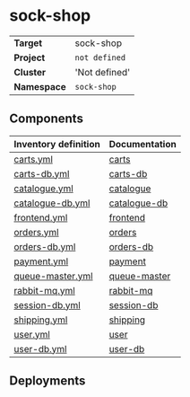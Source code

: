 # sock-shop 

|||
| --- | --- |
| **Target** | sock-shop |
| **Project**     | `not defined`|
| **Cluster**     |  'Not defined'  |
| **Namespace**   | `sock-shop` |

## Components
| Inventory definition | Documentation |
| --- | --- |
|[carts.yml](../../inventory/classes/components/carts.yml)| [carts](carts-readme.md)|
|[carts-db.yml](../../inventory/classes/components/carts-db.yml)| [carts-db](carts-db-readme.md)|
|[catalogue.yml](../../inventory/classes/components/catalogue.yml)| [catalogue](catalogue-readme.md)|
|[catalogue-db.yml](../../inventory/classes/components/catalogue-db.yml)| [catalogue-db](catalogue-db-readme.md)|
|[frontend.yml](../../inventory/classes/components/frontend.yml)| [frontend](frontend-readme.md)|
|[orders.yml](../../inventory/classes/components/orders.yml)| [orders](orders-readme.md)|
|[orders-db.yml](../../inventory/classes/components/orders-db.yml)| [orders-db](orders-db-readme.md)|
|[payment.yml](../../inventory/classes/components/payment.yml)| [payment](payment-readme.md)|
|[queue-master.yml](../../inventory/classes/components/queue-master.yml)| [queue-master](queue-master-readme.md)|
|[rabbit-mq.yml](../../inventory/classes/components/rabbit-mq.yml)| [rabbit-mq](rabbit-mq-readme.md)|
|[session-db.yml](../../inventory/classes/components/session-db.yml)| [session-db](session-db-readme.md)|
|[shipping.yml](../../inventory/classes/components/shipping.yml)| [shipping](shipping-readme.md)|
|[user.yml](../../inventory/classes/components/user.yml)| [user](user-readme.md)|
|[user-db.yml](../../inventory/classes/components/user-db.yml)| [user-db](user-db-readme.md)|

## Deployments
